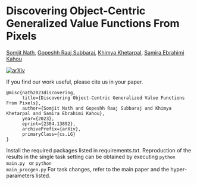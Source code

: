# Discovering Object-Centric Generalized Value Functions From Pixels

[Somjit Nath](https://somjit77.github.io/), [Gopeshh Raaj Subbaraj](https://github.com/gopeshh), [Khimya Khetarpal](https://kkhetarpal.github.io/), [Samira Ebrahimi Kahou](https://saebrahimi.github.io/)

[![arXiv](https://img.shields.io/badge/arXiv-2304.13892-b31b1b.svg)]( https://arxiv.org/abs/2304.13892)

If you find our work useful, please cite us in your paper. 

```
@misc{nath2023discovering,
      title={Discovering Object-Centric Generalized Value Functions From Pixels}, 
      author={Somjit Nath and Gopeshh Raaj Subbaraj and Khimya Khetarpal and Samira Ebrahimi Kahou},
      year={2023},
      eprint={2304.13892},
      archivePrefix={arXiv},
      primaryClass={cs.LG}
}
```

Install the required packages listed in requirements.txt.
Reproduction of the results in the single task setting can be obtained by executing
<code>python main.py </code> or <code>python main_procgen.py</code>
For task changes, refer to the main paper and the hyper-parameters listed.
